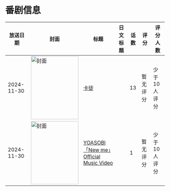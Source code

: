 # 番剧信息

|放送日期|封面|标题|日文标题|话数|评分|评分人数|
|---|---|---|---|---|---|---|
|2024-11-30|<img src="//lain.bgm.tv/pic/cover/c/da/18/286343_pjP33.jpg" alt="封面" style="width:150px;height:200px;object-fit:cover;">|[卡徒](https://bangumi.tv/subject/286343)||13|暂无评分|少于10人评分|
|2024-11-30|<img src="//lain.bgm.tv/pic/cover/c/1a/3b/538038_752xm.jpg" alt="封面" style="width:150px;height:200px;object-fit:cover;">|[YOASOBI「New me」Official Music Video](https://bangumi.tv/subject/538038)||1|暂无评分|少于10人评分|
